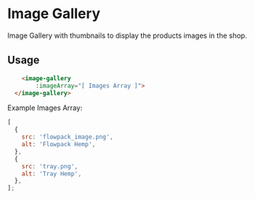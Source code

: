 # Image Gallery

Image Gallery with thumbnails to display the products images in the shop.

## Usage

```html
	<image-gallery
		:imageArray="[ Images Array ]">
  </image-gallery>	
```

Example Images Array:

```javascript
[
  {
    src: 'flowpack_image.png',
    alt: 'Flowpack Hemp',
  },
  {
    src: 'tray.png',
    alt: 'Tray Hemp',
  },
];
```